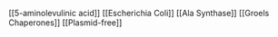 [[5-aminolevulinic acid]]
[[Escherichia Coli]]
[[Ala Synthase]]
[[Groels Chaperones]]
[[Plasmid-free]]
